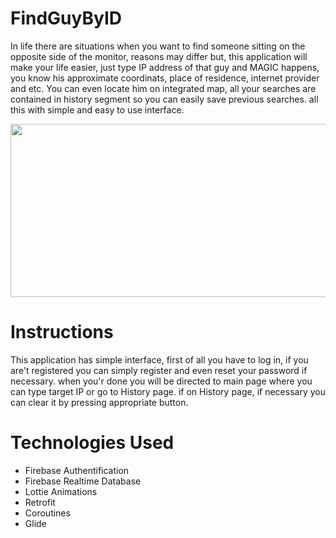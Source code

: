 # FindGuyByID
In life there are situations when you want to find someone sitting on the opposite side of the monitor, reasons may differ but, this application will make your life easier, just type IP address of that guy and MAGIC happens, you know his approximate coordinats, place of residence, internet provider and etc. You can even locate him on integrated map, all your searches are contained in history segment so you can easily save previous searches. all this with simple and easy to use interface.

<p align="center">
  <img width="541" height="277" src="https://user-images.githubusercontent.com/73029688/121824131-e1d8d780-ccba-11eb-8769-55129bb257da.png?token=exp=1623625187~hmac=cc9fc7cb23785997f66239c0e9c23f94">
</p>

# Instructions
This application has simple interface, first of all you have to log in, if you are't registered you can simply register and even reset your password if necessary. when you'r done you will be directed to main page where you can type target IP or go to History page. if on History page, if necessary you can clear it by pressing appropriate button.

# Technologies Used
* Firebase Authentification
* Firebase Realtime Database
* Lottie Animations
* Retrofit
* Coroutines
* Glide
